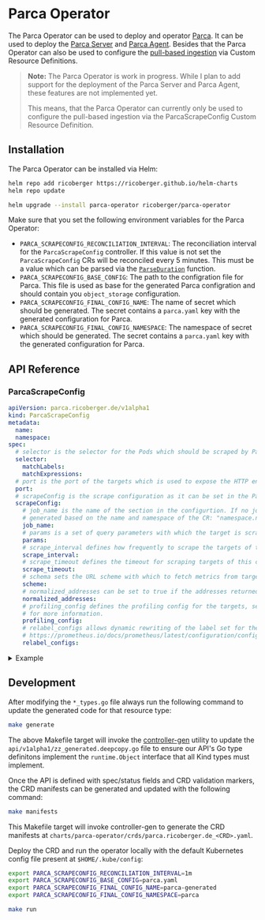 # Parca Operator

The Parca Operator can be used to deploy and operator [Parca](https://www.parca.dev). It can be used to deploy the
[Parca Server](https://www.parca.dev/docs/parca) and [Parca Agent](https://www.parca.dev/docs/parca-agent). Besides that
the Parca Operator can also be used to configure the
[pull-based ingestion](https://www.parca.dev/docs/ingestion#pull-based) via Custom Resource Definitions.

> **Note:** The Parca Operator is work in progress. While I plan to add support for the deployment of the Parca Server
> and Parca Agent, these features are not implemented yet.
>
> This means, that the Parca Operator can currently only be used to configure the pull-based ingestion via the
> ParcaScrapeConfig Custom Resource Definition.

## Installation

The Parca Operator can be installed via Helm:

```sh
helm repo add ricoberger https://ricoberger.github.io/helm-charts
helm repo update

helm upgrade --install parca-operator ricoberger/parca-operator
```

Make sure that you set the following environment variables for the Parca Operator:

- `PARCA_SCRAPECONFIG_RECONCILIATION_INTERVAL`: The reconciliation interval for the `ParcaScrapeConfig` controller. If this value is not set the `ParcaScrapeConfig` CRs will be reconciled every 5 minutes. This must be a value which can be parsed via the [`ParseDuration`](https://pkg.go.dev/time#ParseDuration) function.
- `PARCA_SCRAPECONFIG_BASE_CONFIG`: The path to the configration file for Parca. This file is used as base for the generated Parca configration and should contain you `object_storage` configuration.
- `PARCA_SCRAPECONFIG_FINAL_CONFIG_NAME`: The name of secret which should be generated. The secret contains a `parca.yaml` key with the generated configuration for Parca.
- `PARCA_SCRAPECONFIG_FINAL_CONFIG_NAMESPACE`: The namespace of secret which should be generated. The secret contains a `parca.yaml` key with the generated configuration for Parca.

## API Reference

### ParcaScrapeConfig

```yaml
apiVersion: parca.ricoberger.de/v1alpha1
kind: ParcaScrapeConfig
metadata:
  name:
  namespace:
spec:
  # selector is the selector for the Pods which should be scraped by Parca.
  selector:
    matchLabels:
    matchExpressions:
  # port is the port of the targets which is used to expose the HTTP endpoints.
  port:
  # scrapeConfig is the scrape configuration as it can be set in the Parca configuration.
  scrapeConfig:
    # job_name is the name of the section in the configurtion. If no job_name is provided, it will be automatically
    # generated based on the name and namespace of the CR: "namespace.name"
    job_name:
    # params is a set of query parameters with which the target is scraped.
    params:
    # scrape_interval defines how frequently to scrape the targets of this scrape config.
    scrape_interval:
    # scrape_timeout defines the timeout for scraping targets of this config.
    scrape_timeout:
    # schema sets the URL scheme with which to fetch metrics from targets.
    scheme:
    # normalized_addresses can be set to true if the addresses returned by the endpoints have already been normalized.
    normalized_addresses:
    # profiling_config defines the profiling config for the targets, see https://www.parca.dev/docs/ingestion#pull-based
    # for more information.
    profiling_config:
    # relabel_configs allows dynamic rewriting of the label set for the targets. See
    # https://prometheus.io/docs/prometheus/latest/configuration/configuration/#relabel_config for more information.
    relabel_configs:
```

<details>
<summary>Example</summary>

```yaml
apiVersion: parca.ricoberger.de/v1alpha1
kind: ParcaScrapeConfig
metadata:
  name: parca-server
  namespace: parca
spec:
  selector:
    matchLabels:
      app: parca-server
  port: 7070
  scrapeConfig:
    scrape_interval: 45s
    scrape_timeout: 60s
```

</details>

## Development

After modifying the `*_types.go` file always run the following command to update the generated code for that resource type:

```sh
make generate
```

The above Makefile target will invoke the [controller-gen](https://sigs.k8s.io/controller-tools) utility to update the
`api/v1alpha1/zz_generated.deepcopy.go` file to ensure our API's Go type definitons implement the `runtime.Object`
interface that all Kind types must implement.

Once the API is defined with spec/status fields and CRD validation markers, the CRD manifests can be generated and
updated with the following command:

```sh
make manifests
```

This Makefile target will invoke controller-gen to generate the CRD manifests at `charts/parca-operator/crds/parca.ricoberger.de_<CRD>.yaml`.

Deploy the CRD and run the operator locally with the default Kubernetes config file present at `$HOME/.kube/config`:

```sh
export PARCA_SCRAPECONFIG_RECONCILIATION_INTERVAL=1m
export PARCA_SCRAPECONFIG_BASE_CONFIG=parca.yaml
export PARCA_SCRAPECONFIG_FINAL_CONFIG_NAME=parca-generated
export PARCA_SCRAPECONFIG_FINAL_CONFIG_NAMESPACE=parca

make run
```
